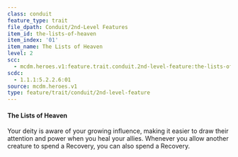 ```yaml
---
class: conduit
feature_type: trait
file_dpath: Conduit/2nd-Level Features
item_id: the-lists-of-heaven
item_index: '01'
item_name: The Lists of Heaven
level: 2
scc:
  - mcdm.heroes.v1:feature.trait.conduit.2nd-level-feature:the-lists-of-heaven
scdc:
  - 1.1.1:5.2.2.6:01
source: mcdm.heroes.v1
type: feature/trait/conduit/2nd-level-feature
---
```


#### The Lists of Heaven

Your deity is aware of your growing influence, making it easier to draw their attention and power when you heal your allies. Whenever you allow another creature to spend a Recovery, you can also spend a Recovery.

